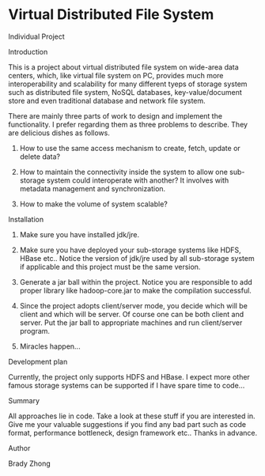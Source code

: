 Virtual Distributed File System
========

Individual Project


Introduction

This is a project about virtual distributed file system on wide-area data centers, which, like virtual file system on PC, provides much more interoperability and scalability for many different tyeps of storage system such as distributed file system, NoSQL databases, key-value/document store and even traditional database and network file system.

There are mainly three parts of work to design and implement the functionality. I prefer regarding them as three problems to describe. They are delicious dishes as follows.

1. How to use the same access mechanism to create, fetch, update or delete data?

2. How to maintain the connectivity inside the system to allow one sub-storage system could interoperate with another? It involves with metadata management and synchronization.

3. How to make the volume of system scalable?


Installation

1. Make sure you have installed jdk/jre. 

2. Make sure you have deployed your sub-storage systems like HDFS, HBase etc.. Notice the version of jdk/jre used by all sub-storage system if applicable and this project must be the same version.

3. Generate a jar ball within the project. Notice you are responsible to add proper library like hadoop-core.jar to make the compilation successful.

4. Since the project adopts client/server mode, you decide which will be client and which will be server. Of course one can be both client and server. Put the jar ball to appropriate machines and run client/server program.

5. Miracles happen...


Development plan

Currently, the project only supports HDFS and HBase. I expect more other famous storage systems can be supported if I have spare time to code...


Summary

All approaches lie in code. Take a look at these stuff if you are interested in. Give me your valuable suggestions if you find any bad part such as code format, performance bottleneck, design framework etc.. Thanks in advance.


Author

Brady Zhong
